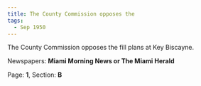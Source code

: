 ```yaml
---  
title: The County Commission opposes the  
tags:  
  - Sep 1950  
---  
```

  
The County Commission opposes the fill plans at Key Biscayne.  
  
Newspapers: **Miami Morning News or The Miami Herald**  
  
Page: **1**, Section: **B** 
